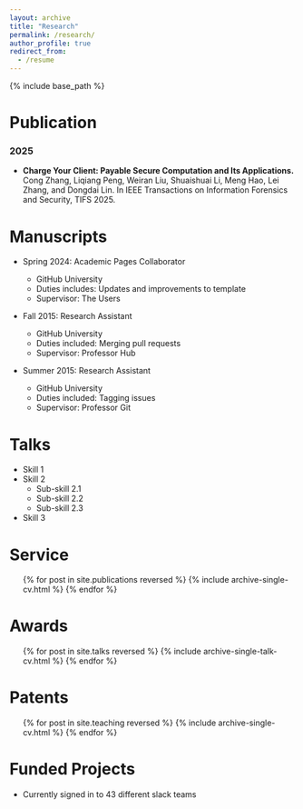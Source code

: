 ```yaml
---
layout: archive
title: "Research"
permalink: /research/
author_profile: true
redirect_from:
  - /resume
---
```


{% include base_path %}

Publication
======

### 2025

- **Charge Your Client: Payable Secure Computation and Its Applications.**
Cong Zhang, Liqiang Peng, Weiran Liu, Shuaishuai Li, Meng Hao, Lei Zhang, and Dongdai Lin.
In IEEE Transactions on Information Forensics and Security, TIFS 2025.

Manuscripts
======
* Spring 2024: Academic Pages Collaborator
  * GitHub University
  * Duties includes: Updates and improvements to template
  * Supervisor: The Users

* Fall 2015: Research Assistant
  * GitHub University
  * Duties included: Merging pull requests
  * Supervisor: Professor Hub

* Summer 2015: Research Assistant
  * GitHub University
  * Duties included: Tagging issues
  * Supervisor: Professor Git
  
Talks
======
* Skill 1
* Skill 2
  * Sub-skill 2.1
  * Sub-skill 2.2
  * Sub-skill 2.3
* Skill 3

Service
======
  <ul>{% for post in site.publications reversed %}
    {% include archive-single-cv.html %}
  {% endfor %}</ul>
  
Awards
======
  <ul>{% for post in site.talks reversed %}
    {% include archive-single-talk-cv.html  %}
  {% endfor %}</ul>
  
Patents
======
  <ul>{% for post in site.teaching reversed %}
    {% include archive-single-cv.html %}
  {% endfor %}</ul>
  
Funded Projects
======
* Currently signed in to 43 different slack teams
